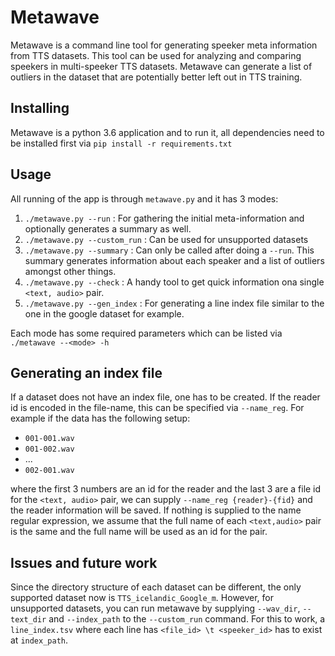 # Metawave
Metawave is a command line tool for generating speeker meta information from TTS datasets. This tool can be used for analyzing and comparing speekers in multi-speeker TTS datasets. Metawave can generate a list of outliers in the dataset that are potentially better left out in TTS training.

## Installing
Metawave is a python 3.6 application and to run it, all dependencies need to be installed first via `pip install -r requirements.txt`

## Usage
All running of the app is through `metawave.py` and it has 3 modes:

1. `./metawave.py --run` : For gathering the initial meta-information and optionally generates a summary as well.
2. `./metawave.py --custom_run` : Can be used for unsupported datasets
3. `./metawave.py --summary` : Can only be called after doing a `--run`. This summary generates information about each speaker and a list of outliers amongst other things.
4. `./metawave.py --check` : A handy tool to get quick information ona single `<text, audio>` pair.
5. `./metawave.py --gen_index` : For generating a line index file similar to the one in the google dataset for example.

Each mode has some required parameters which can be listed via `./metawave --<mode> -h`

## Generating an index file
If a dataset does not have an index file, one has to be created. If the reader id is encoded in the file-name, this can be specified via `--name_reg`. For example if the data has the following setup:

* `001-001.wav`
* `001-002.wav`
* ...
* `002-001.wav`

where the first 3 numbers are an id for the reader and the last 3 are a file id for the `<text, audio>` pair, we can supply `--name_reg {reader}-{fid}` and the reader information will be saved. If nothing is supplied to the name regular expression, we assume that the full name of each `<text,audio>` pair is the same and the full name will be used as an id for the pair.

## Issues and future work
Since the directory structure of each dataset can be different, the only supported dataset now is `TTS_icelandic_Google_m`. However, for unsupported datasets, you can run metawave by supplying `--wav_dir`, `--text_dir` and `--index_path` to the `--custom_run` command. For this to work, a `line_index.tsv` where each line has `<file_id> \t <speeker_id>` has to exist at `index_path`. 

